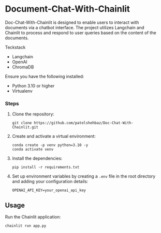 # Document-Chat-With-Chainlit

Doc-Chat-With-Chainlit is designed to enable users to interact with documents via a chatbot interface. The project utilizes Langchain and Chainlit to process and respond to user queries based on the content of the documents.

Teckstack

- Langchain
- OpenAI
- ChromaDB

Ensure you have the following installed:

- Python 3.10 or higher
- Virtualenv

### Steps

1. Clone the repository:

   ```
   git clone https://github.com/patelshehbaz/Doc-Chat-With-Chainlit.git
   ```

2. Create and activate a virtual environment:

   ```
   conda create -p venv python=3.10 -y
   conda activate venv
   ```

3. Install the dependencies:

   ```
   pip install -r requirements.txt
   ```

4. Set up environment variables by creating a `.env` file in the root directory and adding your configuration details:

   ```
   OPENAI_API_KEY=your_openai_api_key
   ```

## Usage

Run the Chainlit application:

```
chainlit run app.py
```
